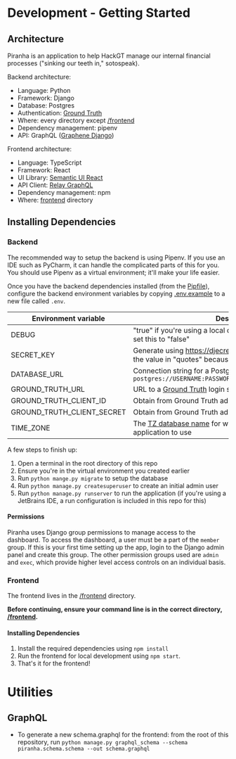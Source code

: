 # Development - Getting Started

## Architecture

Piranha is an application to help HackGT manage our internal financial processes ("sinking our teeth in," sotospeak).

Backend architecture:

- Language: Python
- Framework: Django
- Database: Postgres
- Authentication: [Ground Truth](https://github.com/hackgt/ground-truth)
- Where: every directory except [/frontend](/frontend)
- Dependency management: pipenv
- API: GraphQL ([Graphene Django](http://docs.graphene-python.org/projects/django/en/latest/))

Frontend architecture:

- Language: TypeScript
- Framework: React
- UI Library: [Semantic UI React](https://react.semantic-ui.com/)
- API Client: [Relay GraphQL](https://relay.dev/)
- Dependency management: npm
- Where: [frontend](/frontend) directory

## Installing Dependencies

### Backend

The recommended way to setup the backend is using Pipenv.  If you use an IDE such as PyCharm,
it can handle the complicated parts of this for you.  You should use Pipenv as a virtual environment; it'll make your life easier.

Once you have the backend dependencies installed (from the [Pipfile](Pipfile)),
configure the backend environment variables by copying [.env.example](.env.example)
to a new file called `.env`.

| Environment variable | Description |
| ------ | -----|
| DEBUG | "true" if you're using a local development build.  In production, set this to "false"
| SECRET_KEY | Generate using https://djecrety.ir/.  You'll probably need to put the value in "quotes" because it contains special characters |
| DATABASE_URL | Connection string for a Postgres database.  Format: `postgres://USERNAME:PASSWORD@localhost:5432/DATABASE_NAME` |
| GROUND_TRUTH_URL | URL to a [Ground Truth](https://github.com/hackgt/ground-truth) login service for authenticating users.  |
| GROUND_TRUTH_CLIENT_ID | Obtain from Ground Truth admin panel |
| GROUND_TRUTH_CLIENT_SECRET | Obtain from Ground Truth admin panel |
| TIME_ZONE | The [TZ database name](https://en.wikipedia.org/wiki/List_of_tz_database_time_zones) for whatever timezone you want the application to use |

A few steps to finish up:
1. Open a terminal in the root directory of this repo
2. Ensure you're in the virtual environment you created earlier
3. Run `python mange.py migrate` to setup the database
4. Run `python manage.py createsuperuser` to create an initial admin user
5. Run `python manage.py runserver` to run the application (if you're using a JetBrains IDE, a run configuration is included in this repo for this)

#### Permissions
Piranha uses Django group permissions to manage access to the dashboard. To access the dashboard, a user must be a part
of the `member` group. If this is your first time setting up the app, login to the Django admin panel and create this group.
The other permission groups used are `admin` and `exec`, which provide higher level access controls on an individual basis.

### Frontend

The frontend lives in the [/frontend](/frontend) directory.

**Before continuing, ensure your command line is in the correct directory, [/frontend](/frontend).**

#### Installing Dependencies
1. Install the required dependencies using `npm install`
2. Run the frontend for local development using `npm start`.
2. That's it for the frontend!

# Utilities
## GraphQL

- To generate a new schema.graphql for the frontend: from the root of this repository, run `python manage.py graphql_schema --schema piranha.schema.schema --out schema.graphql`


